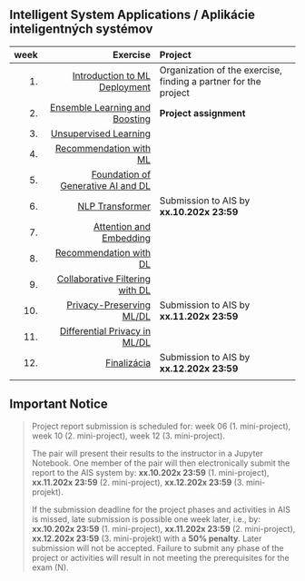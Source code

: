 ## Intelligent System Applications / Aplikácie inteligentných systémov

| week | Exercise              | Project          |
| ----:| ---------------------------------------------------: | :--------------------------------------------|
| 1.   | [Introduction to ML Deployment](https://github.com/FIIT-ISA/2023-2024/tree/main/exercises/week-01)   | Organization of the exercise, finding a partner for the project|
| 2.   | [Ensemble Learning and Boosting](https://github.com/FIIT-ISA/2023-2024/tree/main/exercises/week-02)  | **Project assignment** |
| 3.   | [Unsupervised Learning](https://github.com/FIIT-ISA/2023-2024/tree/main/exercises/week-03)           |  |
| 4.   | [Recommendation with ML](https://github.com/FIIT-ISA/2023-2024/tree/main/exercises/week-04)          |  |
| 5.   | [Foundation of Generative AI and DL](https://github.com/FIIT-ISA/2023-2024/tree/main/exercises/week-05)   |  |
| 6.   | [NLP Transformer](https://github.com/FIIT-ISA/2023-2024/tree/main/exercises/week-06)                 | Submission to AIS by **xx.10.202x 23:59** |
| 7.   | [Attention and Embedding](https://github.com/FIIT-ISA/2023-2024/tree/main/exercises/week-07)         |  |
| 8.   | [Recommendation with DL](https://github.com/FIIT-ISA/2023-2024/tree/main/exercises/week-08)          |  |
| 9.   | [Collaborative Filtering with DL](https://github.com/FIIT-ISA/2023-2024/tree/main/exercises/week-09) |  |
| 10.  | [Privacy-Preserving ML/DL](https://github.com/FIIT-ISA/2023-2024/tree/main/exercises/week-10)        | Submission to AIS  by **xx.11.202x 23:59** |
| 11.  | [Differential Privacy in ML/DL](https://github.com/FIIT-ISA/2023-2024/tree/main/exercises/week-11)   |  |
| 12.  | [Finalizácia](https://github.com/FIIT-ISA/2023-2024/tree/main/exercises/week-12)                     | Submission to AIS  by **xx.12.202x 23:59** |
|      |                                                      |                                               |

## Important Notice

> Project report submission is scheduled for:
> week 06 (1. mini-project),
> week 10 (2. mini-project),
> week 12 (3. mini-project).
>
> The pair will present their results to the instructor in a Jupyter Notebook. One member of the pair will then electronically submit the report to the AIS system by:
> **xx.10.202x 23:59** (1. mini-project),
> **xx.11.202x 23:59** (2. mini-project), 
> **xx.12.202x 23:59** (3. mini-projekt).
>
> If the submission deadline for the project phases and activities in AIS is missed, late submission is possible one week later, i.e., by:
> **xx.10.202x 23:59** (1. mini-project),
> **xx.11.202x 23:59** (2. mini-project), 
> **xx.12.202x 23:59** (3. mini-projekt)
> with a **50% penalty**.
> Later submission will not be accepted. Failure to submit any phase of the project or activities will result in not meeting the prerequisites for the exam (N).
